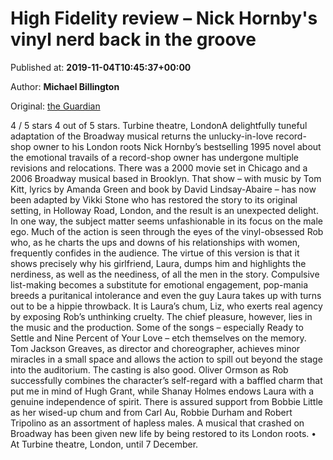 
# High Fidelity review – Nick Hornby's vinyl nerd back in the groove

Published at: **2019-11-04T10:45:37+00:00**

Author: **Michael Billington**

Original: [the Guardian](https://www.theguardian.com/stage/2019/nov/04/high-fidelity-musical-review-turbine-theatre-london-nick-hornby)

4 / 5 stars 4 out of 5 stars. Turbine theatre, LondonA delightfully tuneful adaptation of the Broadway musical returns the unlucky-in-love record-shop owner to his London roots
Nick Hornby’s bestselling 1995 novel about the emotional travails of a record-shop owner has undergone multiple revisions and relocations. There was a 2000 movie set in Chicago and a 2006 Broadway musical based in Brooklyn. That show – with music by Tom Kitt, lyrics by Amanda Green and book by David Lindsay-Abaire – has now been adapted by Vikki Stone who has restored the story to its original setting, in Holloway Road, London, and the result is an unexpected delight.
In one way, the subject matter seems unfashionable in its focus on the male ego. Much of the action is seen through the eyes of the vinyl-obsessed Rob who, as he charts the ups and downs of his relationships with women, frequently confides in the audience. The virtue of this version is that it shows precisely why his girlfriend, Laura, dumps him and highlights the nerdiness, as well as the neediness, of all the men in the story.
Compulsive list-making becomes a substitute for emotional engagement, pop-mania breeds a puritanical intolerance and even the guy Laura takes up with turns out to be a hippie throwback. It is Laura’s chum, Liz, who exerts real agency by exposing Rob’s unthinking cruelty.
The chief pleasure, however, lies in the music and the production. Some of the songs – especially Ready to Settle and Nine Percent of Your Love – etch themselves on the memory.
Tom Jackson Greaves, as director and choreographer, achieves minor miracles in a small space and allows the action to spill out beyond the stage into the auditorium. The casting is also good. Oliver Ormson as Rob successfully combines the character’s self-regard with a baffled charm that put me in mind of Hugh Grant, while Shanay Holmes endows Laura with a genuine independence of spirit. There is assured support from Bobbie Little as her wised-up chum and from Carl Au, Robbie Durham and Robert Tripolino as an assortment of hapless males.
A musical that crashed on Broadway has been given new life by being restored to its London roots.
• At Turbine theatre, London, until 7 December.
